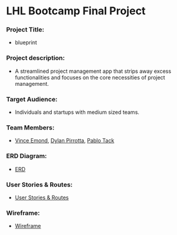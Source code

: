 # LHL Bootcamp Final Project

### Project Title:
 - blueprint

### Project description: 
 - A streamlined project management app that strips away excess functionalities and focuses on the core necessities of project management.

### Target Audience:
 - Individuals and startups with medium sized teams.

### Team Members: 
 - [Vince Emond](https://github.com/VinceEmond), [Dylan Pirrotta](https://github.com/dpirrott), [Pablo Tack](https://github.com/tackpablo)

### ERD Diagram: 
 - [ERD](https://github.com/VinceEmond/LHL-Final-Project/blob/main/planning/ERD/ERD_Final_Project_v05.png?raw=true) 

### User Stories & Routes: 
 - [User Stories & Routes](https://github.com/VinceEmond/LHL-Final-Project/blob/main/planning/user%20stories.md)

### Wireframe: 
 - [Wireframe](https://github.com/VinceEmond/LHL-Final-Project/blob/main/planning/Wireframe/Wireframe.md)
